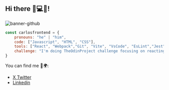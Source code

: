 ## Hi there 👋💻🚀!
![banner-github](https://github.com/user-attachments/assets/ef9b3641-a5f6-405a-813d-2f74418bc73b)

```js
const carlosfrontend = {
    pronouns: "he" | "him",
    code: ["Javascript", "HTML", "CSS"],
    tools: ["React", "Webpack","Git", "Vite", "VsCode", "EsLint","Jest"],
    challenge: "I'm doing TheOdinProject challenge focusing on reacting right now"
}
```

You can find me :mag_right::earth_africa::

- [X Twitter](https://x.com/CarlosFrontEnd)
- [Linkedin](https://www.linkedin.com/in/carlosfrontend)
<!--
**carlosfrontend/carlosfrontend** is a ✨ _special_ ✨ repository because its `README.md` (this file) appears on your GitHub profile.

Here are some ideas to get you started:

- 🔭 I’m currently working on ...
- 🌱 I’m currently learning ...
- 👯 I’m looking to collaborate on ...
- 🤔 I’m looking for help with ...
- 💬 Ask me about ...
- 📫 How to reach me: ...
- 😄 Pronouns: ...
- ⚡ Fun fact: ...
-->
